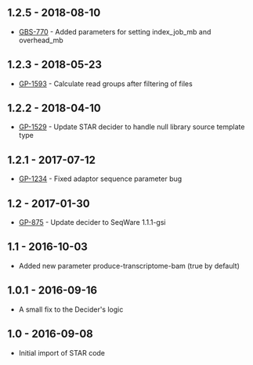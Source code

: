 ## 1.2.5 - 2018-08-10
- [GBS-770](https://jira.oicr.on.ca/browse/GBS-770) - Added parameters for setting index_job_mb and overhead_mb
## 1.2.3 - 2018-05-23
- [GP-1593](https://jira.oicr.on.ca/browse/GP-1593) - Calculate read groups after filtering of files
## 1.2.2 - 2018-04-10
- [GP-1529](https://jira.oicr.on.ca/browse/GP-1529) - Update STAR decider to handle null library source template type
## 1.2.1 - 2017-07-12
- [GP-1234](https://jira.oicr.on.ca/browse/GP-1234) - Fixed adaptor sequence parameter bug
## 1.2 - 2017-01-30
- [GP-875](https://jira.oicr.on.ca/browse/GP-875) - Update decider to SeqWare 1.1.1-gsi
## 1.1   - 2016-10-03
- Added new parameter produce-transcriptome-bam (true by default)
## 1.0.1 - 2016-09-16
- A small fix to the Decider's logic
## 1.0   - 2016-09-08
- Initial import of STAR code
